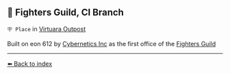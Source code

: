 ## 🏢 Fighters Guild, CI Branch

`🪧 Place` in [Virtuara Outpost](../refs/virtuara_outpost.md)

Built on eon 612 by [Cybernetics Inc](../refs/cybernetics_inc.md) as the first office of the [Fighters Guild](../refs/fighters_guild.md) 


----------
[⬅️ Back to index](../r/#ff60_s)